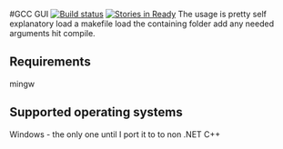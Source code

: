 #GCC GUI [![Build status](https://ci.appveyor.com/api/projects/status/kwt29h9cbv9aevul?svg=true)](https://ci.appveyor.com/project/matheusxaviersi/gcc-gui) [![Stories in Ready](https://badge.waffle.io/matheusxaviersi/GCC-GUI.png?label=ready&title=Ready)](https://waffle.io/matheusxaviersi/GCC-GUI)
The usage is pretty self explanatory load a makefile load the containing folder add any needed arguments hit compile.

Requirements
------
mingw

Supported operating systems
------
Windows - the only one until I port it to to non .NET C++
